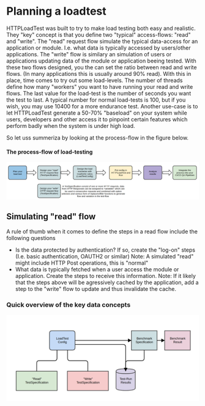 # Planning a loadtest

HTTPLoadTest was built to try to make load testing both easy and realistic. They "key" concept is that you define two "typical" access-flows: "read" and "write".
The "read" request flow simulate the typical data-access for an application or module. I.e. what data is typically accessed by users/other applications. The "write" 
flow is similary an simulation of users or applications updating data of the module or application beeing tested. With these two flows designed, you the can set the 
ratio between read and write flows. (In many applications this is usually around 90% read).  With this in place, time comes to try out some load-levels. The number 
of threads define how many "workers" you want to have running your read and write flows.  The last value for the load-test is the number of seconds you want the test 
to last.  A typical number for normal load-tests is 100, but if you wish, you may use 10400 for a more endurance test.  Another use-case is to let HTTPLoadTest 
generate a 50-70% "baseload" on your system while users, developers and other access it to pinpoint certain features which perform badly when the system is under 
high load.

So let uss summeriza by looking at the process-flow in the figure below. 

#### The process-flow of load-testing

![The flow of LoadTest investments](https://github.com/Cantara/HTTPLoadTest-Baseline/raw/master/images/HTTPLoadTest-FullProcessFlow.png)


## Simulating "read" flow

A rule of thumb when it comes to define the steps in a read flow include the following questions
 - Is the data protected by authentication?  If so, create the "log-on" steps (I.e.  basic authentication, OAUTH2 or similar)
    Note: A simulated "read" might include HTTP Post operations, this is "normal"
 - What data is typically fetched when a user access the module or application. Create the steps to receive this information. 
    Note: If it likely that the steps above will be agressively cached by the application, add a step to the "write" flow to update and thus invalidate
    the cache.
       

### Quick overview of the key data concepts
![The LoadTest data structures](https://github.com/Cantara/HTTPLoadTest-Baseline/raw/master/images/HTTPLoadTest-DataStructures.png)
